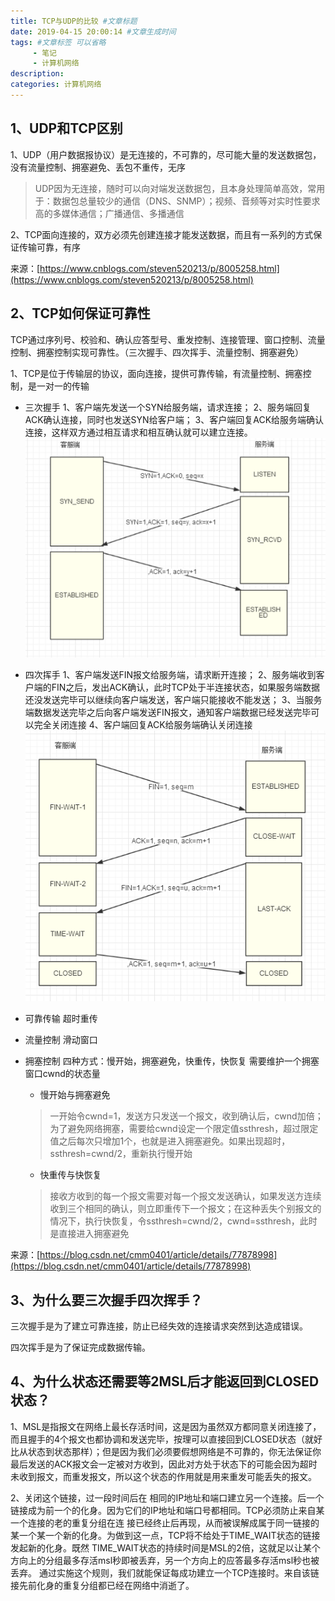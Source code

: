 ```yaml
---
title: TCP与UDP的比较 #文章标题
date: 2019-04-15 20:00:14 #文章生成时间
tags: #文章标签 可以省略
     - 笔记
     - 计算机网络
description: 
categories: 计算机网络
---
```

## 1、UDP和TCP区别

1、UDP（用户数据报协议）是无连接的，不可靠的，尽可能大量的发送数据包，没有流量控制、拥塞避免、丢包不重传，无序

> UDP因为无连接，随时可以向对端发送数据包，且本身处理简单高效，常用于：数据包总量较少的通信（DNS、SNMP）；视频、音频等对实时性要求高的多媒体通信；广播通信、多播通信

2、TCP面向连接的，双方必须先创建连接才能发送数据，而且有一系列的方式保证传输可靠，有序

来源：[https://www.cnblogs.com/steven520213/p/8005258.html](https://www.cnblogs.com/steven520213/p/8005258.html)

## 2、TCP如何保证可靠性

TCP通过序列号、校验和、确认应答型号、重发控制、连接管理、窗口控制、流量控制、拥塞控制实现可靠性。（三次握手、四次挥手、流量控制、拥塞避免）

1、TCP是位于传输层的协议，面向连接，提供可靠传输，有流量控制、拥塞控制，是一对一的传输

* 三次握手
1、客户端先发送一个SYN给服务端，请求连接；
2、服务端回复ACK确认连接，同时也发送SYN给客户端；
3、客户端回复ACK给服务端确认连接，这样双方通过相互请求和相互确认就可以建立连接。
![三次握手](TCP与UDP/三次握手.png)
* 四次挥手
1、客户端发送FIN报文给服务端，请求断开连接；
2、服务端收到客户端的FIN之后，发出ACK确认，此时TCP处于半连接状态，如果服务端数据还没发送完毕可以继续向客户端发送，客户端只能接收不能发送；
3、当服务端数据发送完毕之后向客户端发送FIN报文，通知客户端数据已经发送完毕可以完全关闭连接
4、客户端回复ACK给服务端确认关闭连接
![四次挥手](TCP与UDP/四次挥手.png)
* 可靠传输
超时重传
* 流量控制 
滑动窗口
* 拥塞控制
四种方式：慢开始，拥塞避免，快重传，快恢复
需要维护一个拥塞窗口cwnd的状态量

   * 慢开始与拥塞避免

   > 一开始令cwnd=1，发送方只发送一个报文，收到确认后，cwnd加倍；为了避免网络拥塞，需要给cwnd设定一个限定值ssthresh，超过限定值之后每次只增加1个，也就是进入拥塞避免。如果出现超时，ssthresh=cwnd/2，重新执行慢开始

   * 快重传与快恢复

   > 接收方收到的每一个报文需要对每一个报文发送确认，如果发送方连续收到三个相同的确认，则立即重传下一个报文；在这种丢失个别报文的情况下，执行快恢复，令ssthresh=cwnd/2，cwnd=ssthresh，此时是直接进入拥塞避免

来源：[https://blog.csdn.net/cmm0401/article/details/77878998](https://blog.csdn.net/cmm0401/article/details/77878998)

## 3、为什么要三次握手四次挥手？

三次握手是为了建立可靠连接，防止已经失效的连接请求突然到达造成错误。

四次挥手是为了保证完成数据传输。

## 4、为什么状态还需要等2MSL后才能返回到CLOSED状态？

1、MSL是指报文在网络上最长存活时间，这是因为虽然双方都同意关闭连接了，而且握手的4个报文也都协调和发送完毕，按理可以直接回到CLOSED状态（就好比从状态到状态那样）；但是因为我们必须要假想网络是不可靠的，你无法保证你最后发送的ACK报文会一定被对方收到，因此对方处于状态下的可能会因为超时未收到报文，而重发报文，所以这个状态的作用就是用来重发可能丢失的报文。

2、关闭这个链接，过一段时间后在 相同的IP地址和端口建立另一个连接。后一个链接成为前一个的化身。因为它们的IP地址和端口号都相同。TCP必须防止来自某一个连接的老的重复分组在连 接已经终止后再现，从而被误解成属于同一链接的某一个某一个新的化身。为做到这一点，TCP将不给处于TIME\_WAIT状态的链接发起新的化身。既然 TIME\_WAIT状态的持续时间是MSL的2倍，这就足以让某个方向上的分组最多存活msl秒即被丢弃，另一个方向上的应答最多存活msl秒也被丢弃。 通过实施这个规则，我们就能保证每成功建立一个TCP连接时。来自该链接先前化身的重复分组都已经在网络中消逝了。